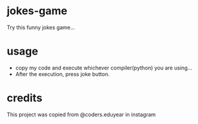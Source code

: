 # jokes-game
Try this funny jokes game...

# usage
* copy my code and execute whichever compiler(python) you are using...
* After the execution, press joke button.

# credits 
This project was copied from @coders.eduyear in instagram
